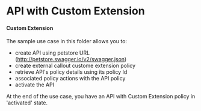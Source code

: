 # API with Custom Extension

#### Custom Extension

The sample use case in this folder allows you to:
- create API using petstore URL (http://petstore.swagger.io/v2/swagger.json)
- create external callout custome extension policy
- retrieve API's policy details using its policy Id
- associated policy actions with the API policy
- activate the API

At the end of the use case, you have an API with Custom Extension policy in 'activated' state.